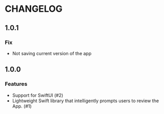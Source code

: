 # CHANGELOG


## 1.0.1

### Fix

- Not saving current version of the app

## 1.0.0

### Features

- Support for SwiftUI (#2)
- Lightweight Swift library that intelligently prompts users to review the App. (#1)
